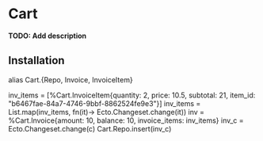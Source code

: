 # Cart

**TODO: Add description**

## Installation

alias Cart.{Repo, Invoice, InvoiceItem}

inv_items = [%Cart.InvoiceItem{quantity: 2, price: 10.5, subtotal: 21, item_id: "b6467fae-84a7-4746-9bbf-8862524fe9e3"}]
inv_items = List.map(inv_items, fn(it)-> Ecto.Changeset.change(it))
inv = %Cart.Invoice{amount: 10, balance: 10, invoice_items: inv_items}
inv_c = Ecto.Changeset.change(c)
Cart.Repo.insert(inv_c)
